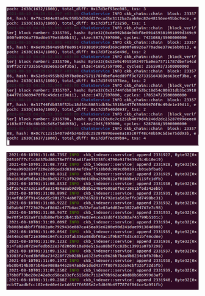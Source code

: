 ![](https://github.com/AlexFedotovqq/nervos/blob/main/task0/node.png)

![](https://github.com/AlexFedotovqq/nervos/blob/main/task0/indexer.png)
